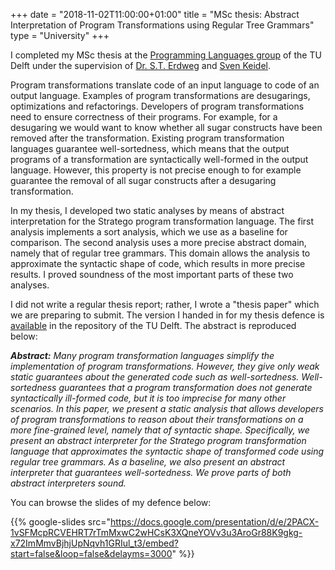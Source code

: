 +++
date = "2018-11-02T11:00:00+01:00"
title = "MSc thesis: Abstract Interpretation of Program Transformations using Regular Tree Grammars"
type = "University"
+++

I completed my MSc thesis at the [Programming Languages
group](https://www.tudelft.nl/en/eemcs/the-faculty/departments/software-technology/programming-languages/)
of the TU Delft under the supervision of [Dr.
S.T. Erdweg](http://www.erdweg.org) and [Sven
Keidel](https://svenkeidel.de).

Program transformations translate code of an input language to code of
an output language. Examples of program transformations are
desugarings, optimizations and refactorings. Developers of program
transformations need to ensure correctness of their programs. For
example, for a desugaring we would want to know whether all sugar
constructs have been removed after the transformation. Existing
program transformation languages guarantee well-sortedness, which
means that the output programs of a transformation are syntactically
well-formed in the output language. However, this property is not
precise enough to for example guarantee the removal of all sugar
constructs after a desugaring transformation.

In my thesis, I developed two static analyses by means of abstract
interpretation for the Stratego program transformation language. The
first analysis implements a sort analysis, which we use as a baseline
for comparison. The second analysis uses a more precise abstract
domain, namely that of regular tree grammars. This domain allows the
analysis to approximate the syntactic shape of code, which results in
more precise results. I proved soundness of the most important parts
of these two analyses.

I did not write a regular thesis report; rather, I wrote a "thesis
paper" which we are preparing to submit. The version I handed in for
my thesis defence is
[available](http://resolver.tudelft.nl/uuid:f634ef6a-68d1-4d38-9474-db8cdb12425f)
in the repository of the TU Delft. The abstract is reproduced below:

***Abstract:*** *Many program transformation languages simplify the
implementation of program transformations. However, they give only
weak static guarantees about the generated code such as
well-sortedness. Well-sortedness guarantees that a program
transformation does not generate syntactically ill-formed code, but it
is too imprecise for many other scenarios. In this paper, we present a
static analysis that allows developers of program transformations to
reason about their transformations on a more fine-grained level,
namely that of syntactic shape. Specifically, we present an abstract
interpreter for the Stratego program transformation language that
approximates the syntactic shape of transformed code using regular
tree grammars. As a baseline, we also present an abstract interpreter
that guarantees well-sortedness. We prove parts of both abstract
interpreters sound.*

You can browse the slides of my defence below:

{{% google-slides src="https://docs.google.com/presentation/d/e/2PACX-1vSFMcpRCVEHRT7rTmMxwC2wHCsK3XQneYOVv3u3AroGr88K9gkg-x72ImMmvBjhjUpNqvh1GRIul_t3/embed?start=false&loop=false&delayms=3000" %}}
